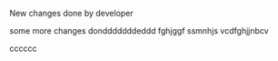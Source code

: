 New changes done by developer

some more changes dondddddddeddd
fghjggf
ssmnhjs
vcdfghjjnbcv

cccccc

